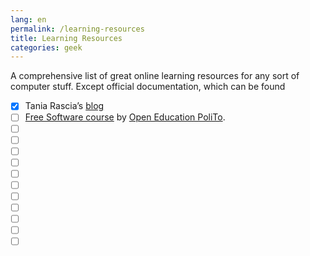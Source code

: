 ```yaml
---
lang: en
permalink: /learning-resources
title: Learning Resources
categories: geek
---
```

A comprehensive list of great online learning resources for any sort of computer stuff. Except official documentation, which can be found 

- [x] Tania Rascia’s <a href="https://www.taniarascia.com/" rel="noopener" target="_blank">blog</a>
- [ ] <a href="https://github.com/open-education-polito/free-software-course" rel="noopener" target="_blank">Free Software course</a> by <a href="https://openeducation.polito.it/" rel="noopener" target="_blank">Open Education PoliTo</a>.
- [ ] <a href="" rel="noopener" target="_blank"></a>
- [ ] <a href="" rel="noopener" target="_blank"></a>
- [ ] <a href="" rel="noopener" target="_blank"></a>
- [ ] <a href="" rel="noopener" target="_blank"></a>
- [ ] <a href="" rel="noopener" target="_blank"></a>
- [ ] <a href="" rel="noopener" target="_blank"></a>
- [ ] <a href="" rel="noopener" target="_blank"></a>
- [ ] <a href="" rel="noopener" target="_blank"></a>
- [ ] <a href="" rel="noopener" target="_blank"></a>
- [ ] <a href="" rel="noopener" target="_blank"></a>
- [ ] <a href="" rel="noopener" target="_blank"></a>
